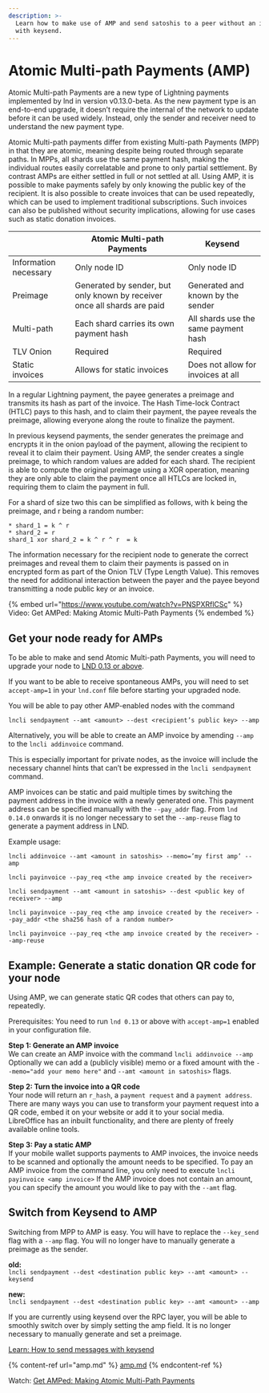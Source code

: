 ```yaml
---
description: >-
  Learn how to make use of AMP and send satoshis to a peer without an invoice
  with keysend.
---
```


# Atomic Multi-path Payments (AMP)

Atomic Multi-path Payments are a new type of Lightning payments implemented by lnd in version v0.13.0-beta. As the new payment type is an end-to-end upgrade, it doesn’t require the internal of the network to update before it can be used widely. Instead, only the sender and receiver need to understand the new payment type.

Atomic Multi-path payments differ from existing Multi-path Payments (MPP) in that they are atomic, meaning despite being routed through separate paths. In MPPs, all shards use the same payment hash, making the individual routes easily correlatable and prone to only partial settlement. By contrast AMPs are either settled in full or not settled at all. Using AMP, it is possible to make payments safely by only knowing the public key of the recipient. It is also possible to create invoices that can be used repeatedly, which can be used to implement traditional subscriptions. Such invoices can also be published without security implications, allowing for use cases such as static donation invoices.

|                       | Atomic Multi-path Payments                                               | Keysend                              |
| --------------------- | ------------------------------------------------------------------------ | ------------------------------------ |
| Information necessary | Only node ID                                                             | Only node ID                         |
| Preimage              | Generated by sender, but only known by receiver once all shards are paid | Generated and known by the sender    |
| Multi-path            | Each shard carries its own payment hash                                  | All shards use the same payment hash |
| TLV Onion             | Required                                                                 | Required                             |
| Static invoices       | Allows for static invoices                                               | Does not allow for invoices at all   |

In a regular Lightning payment, the payee generates a preimage and transmits its hash as part of the invoice. The Hash Time-lock Contract (HTLC) pays to this hash, and to claim their payment, the payee reveals the preimage, allowing everyone along the route to finalize the payment.

In previous keysend payments, the sender generates the preimage and encrypts it in the onion payload of the payment, allowing the recipient to reveal it to claim their payment. Using AMP, the sender creates a single preimage, to which random values are added for each shard. The recipient is able to compute the original preimage using a XOR operation, meaning they are only able to claim the payment once all HTLCs are locked in, requiring them to claim the payment in full.&#x20;

For a shard of size two this can be simplified as follows, with k being the preimage, and r being a random number:

`* shard_1 = k ^ r`\
`* shard_2 = r`\
`shard_1 xor shard_2 = k ^ r ^ r  = k`

The information necessary for the recipient node to generate the correct preimages and reveal them to claim their payments is passed on in encrypted form as part of the Onion TLV (Type Length Value). This removes the need for additional interaction between the payer and the payee beyond transmitting a node public key or an invoice.

{% embed url="https://www.youtube.com/watch?v=PNSPXRflCSc" %}
Video: Get AMPed: Making Atomic Multi-Path Payments
{% endembed %}

## Get your node ready for AMPs <a href="#docs-internal-guid-0aff8c2e-7fff-3644-f0f2-cf0efff90d43" id="docs-internal-guid-0aff8c2e-7fff-3644-f0f2-cf0efff90d43"></a>

To be able to make and send Atomic Multi-path Payments, you will need to upgrade your node to [LND 0.13 or above](https://github.com/lightningnetwork/lnd/releases).

If you want to be able to receive spontaneous AMPs, you will need to set `accept-amp=1` in your `lnd.conf` file before starting your upgraded node.

You will be able to pay other AMP-enabled nodes with the command&#x20;

`lncli sendpayment --amt <amount> --dest <recipient’s public key> --amp`

Alternatively, you will be able to create an AMP invoice by amending `--amp` to the `lncli addinvoice` command.

This is especially important for private nodes, as the invoice will include the necessary channel hints that can’t be expressed in the `lncli sendpayment` command.

AMP invoices can be static and paid multiple times by switching the payment address in the invoice with a newly generated one. This payment address can be specified manually with the `--pay_addr` flag. From `lnd 0.14.0` onwards it is no longer necessary to set the `--amp-reuse` flag to generate a payment address in LND.

Example usage:

`lncli addinvoice --amt <amount in satoshis> --memo=’my first amp’ --amp`

`lncli payinvoice --pay_req <the amp invoice created by the receiver>`

`lncli sendpayment --amt <amount in satoshis> --dest <public key of receiver> --amp`

`lncli payinvoice --pay_req <the amp invoice created by the receiver> --pay_addr <the sha256 hash of a random number>`

`lncli payinvoice --pay_req <the amp invoice created by the receiver> --amp-reuse`

## Example: Generate a static donation QR code for your node

Using AMP, we can generate static QR codes that others can pay to, repeatedly.

Prerequisites: You need to run `lnd 0.13` or above with `accept-amp=1` enabled in your configuration file.

**Step 1: Generate an AMP invoice**\
We can create an AMP invoice with the command `lncli addinvoice --amp`\
Optionally we can add a (publicly visible) memo or a fixed amount with the `--memo="add your memo here"` and `--amt <amount in satoshis>` flags.

**Step 2: Turn the invoice into a QR code**\
Your node will return an `r_hash`, a `payment request` and a `payment address`. There are many ways you can use to transform your payment request into a QR code, embed it on your website or add it to your social media. LibreOffice has an inbuilt functionality, and there are plenty of freely available online tools.

**Step 3: Pay a static AMP**\
If your mobile wallet supports payments to AMP invoices, the invoice needs to be scanned and optionally the amount needs to be specified. To pay an AMP invoice from the command line, you only need to execute `lncli payinvoice <amp invoice>` If the AMP invoice does not contain an amount, you can specify the amount you would like to pay with the `--amt` flag.

## Switch from Keysend to AMP

Switching from MPP to AMP is easy. You will have to replace the `--key_send` flag with a `--amp` flag. You will no longer have to manually generate a preimage as the sender.

**old:**\
`lncli sendpayment --dest <destination public key> --amt <amount> --keysend`

**new:**\
`lncli sendpayment --dest <destination public key> --amt <amount> --amp`

If you are currently using keysend over the RPC layer, you will be able to smoothly switch over by simply setting the amp field. It is no longer necessary to manually generate and set a preimage.

[Learn: How to send messages with keysend](send-messages-with-keysend.md)

{% content-ref url="amp.md" %}
[amp.md](amp.md)
{% endcontent-ref %}

Watch: [Get AMPed: Making Atomic Multi-Path Payments](https://www.youtube.com/watch?v=PNSPXRflCSc)
